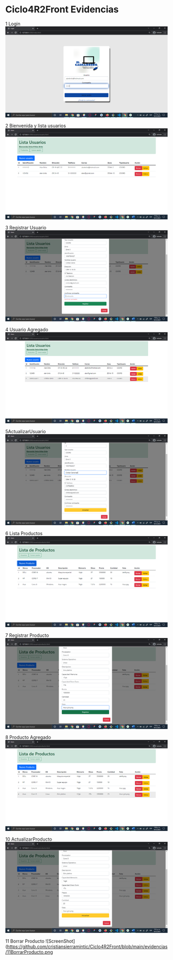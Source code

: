 # Ciclo4R2Front Evidencias


1 Login 
![ScreenShot](https://github.com/cristiansierramintic/Ciclo4R2Front/blob/main/evidencias/1Login.png)

2 Bienvenida y lista usuarios
![ScreenShot](https://github.com/cristiansierramintic/Ciclo4R2Front/blob/main/evidencias/2Usuarios.png)

3 Registrar Usuario
![ScreenShot](https://github.com/cristiansierramintic/Ciclo4R2Front/blob/main/evidencias/3RegistrarUsuario.png)

4 Usuario Agregado
![ScreenShot](https://github.com/cristiansierramintic/Ciclo4R2Front/blob/main/evidencias/4UsuarioAgregado.png)

5ActualizarUsuario
![ScreenShot](https://github.com/cristiansierramintic/Ciclo4R2Front/blob/main/evidencias/5ActualizarUsuario.png)

6 Lista Productos
![ScreenShot](https://github.com/cristiansierramintic/Ciclo4R2Front/blob/main/evidencias/6Productos.png)

7 Registrar Producto
![ScreenShot](https://github.com/cristiansierramintic/Ciclo4R2Front/blob/main/evidencias/7RegistrarProducto.png)

8 Producto Agregado
![ScreenShot](https://github.com/cristiansierramintic/Ciclo4R2Front/blob/main/evidencias/8ProductoAgregado.png)

10 ActualizarProducto
![ScreenShot](https://github.com/cristiansierramintic/Ciclo4R2Front/blob/main/evidencias/10ActualizarProducto.png)

11 Borrar Producto
![ScreenShot](https://github.com/cristiansierramintic/Ciclo4R2Front/blob/main/evidencias/11BorrarProducto.png
